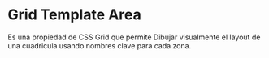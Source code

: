 # Grid Template Area

Es una propiedad de CSS Grid que permite Dibujar visualmente el layout de una cuadricula usando nombres clave para cada zona.

```